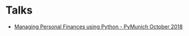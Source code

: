 # Talks

- [Managing Personal Finances using Python - PyMunich October 2018](https://speakerdeck.com/siddhantgoel/managing-personal-finances-using-python) 